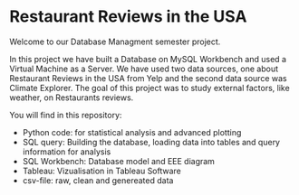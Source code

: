 # Restaurant Reviews in the USA

Welcome to our Database Managment semester project.

In this project we have built a Database on MySQL Workbench and used a Virtual Machine as a Server. We have used two data sources, one about Restaurant Reviews in the USA from Yelp and the second data source was Climate Explorer. The goal of this project was to study external factors, like weather, on Restaurants reviews.

You will find in this repository:
- Python code: for statistical analysis and advanced plotting
- SQL query: Building the database, loading data into tables and query information for analysis
- SQL Workbench: Database model and EEE diagram
- Tableau: Vizualisation in Tableau Software
- csv-file: raw, clean and genereated data
